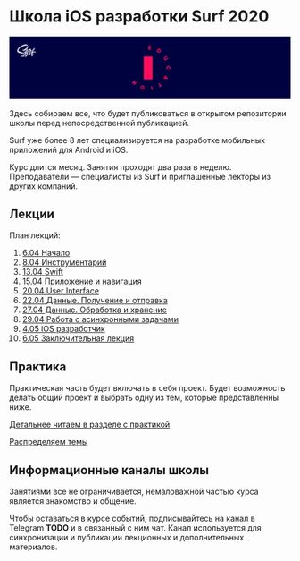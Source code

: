 # Школа iOS разработки Surf 2020

![Banner](images/banner.png)

Здесь собираем все, что будет публиковаться в открытом репозитории школы перед непосредственной публикацией.

Surf уже более 8 лет специализируется на разработке мобильных приложений для Android и iOS.

Курс длится месяц. Занятия проходят два раза в неделю.
Преподаватели — специалисты из Surf и приглашенные лекторы из других компаний.

## Лекции

План лекций:

1. [6.04 Начало](lectures/lecture1)
2. [8.04 Инструментарий](lectures/lecture2)
3. [13.04 Swift](lectures/lecture3)
4. [15.04 Приложение и навигация](lectures/lecture4)
5. [20.04 User Interface](lectures/lecture5)
6. [22.04 Данные. Получение и отправка](lectures/lecture6)
7. [27.04 Данные. Обработка и хранение](lectures/lecture7)
8. [29.04 Работа с асинхронными задачами](lectures/lecture8)
9. [4.05 iOS разработчик](lectures/lecture9)
10. [6.05 Заключительная лекция](lectures/lecture10)

## Практика

Практическая часть будет включать в себя проект. Будет возможность делать общий проект и выбрать одну из тем, которые представленны ниже.

[Детальнее читаем в разделе с практикой](practice.md)

[Распределяем темы](projects.md)

## Информационные каналы школы

Занятиями все не ограничивается, немаловажной частью курса является знакомство и общение.

Чтобы оставаться в курсе событий, подписывайтесь на канал в Telegram **TODO** и в связанный с ним чат.
Канал используется для синхронизации и публикации лекционных и дополнительных материалов.
